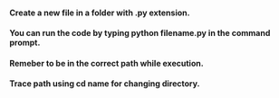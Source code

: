 #### Create a new file in a folder with .py extension.

#### You can run the code by typing python filename.py in the command prompt.

#### Remeber to be in the correct path while execution.

#### Trace path using cd name for changing directory.

